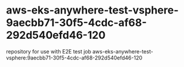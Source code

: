 # aws-eks-anywhere-test-vsphere-9aecbb71-30f5-4cdc-af68-292d540efd46-120
repository for use with E2E test job aws-eks-anywhere-test-vsphere:9aecbb71-30f5-4cdc-af68-292d540efd46-120
